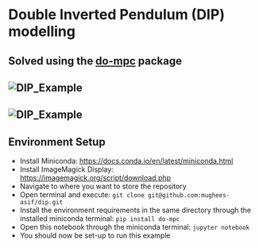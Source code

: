 # Double Inverted Pendulum (DIP) modelling

## Solved using the [do-mpc](https://github.com/do-mpc/do-mpc) package

![DIP_Example](https://raw.githubusercontent.com/mughees-asif/dip/master/media/anim_dip.gif)
------------------------------------------
![DIP_Example](https://raw.githubusercontent.com/mughees-asif/dip/master/media/dip.gif)
------------------------------------------
## Environment Setup

* Install Miniconda: https://docs.conda.io/en/latest/miniconda.html
* Install ImageMagick Display: https://imagemagick.org/script/download.php
* Navigate to where you want to store the repository
* Open terminal and execute: `git clone git@github.com:mughees-asif/dip.git`
* Install the environment requirements in the same directory through the installed miniconda terminal: `pip install do-mpc`
* Open this notebook through the miniconda terminal: `jupyter notebook`
* You should now be set-up to run this example